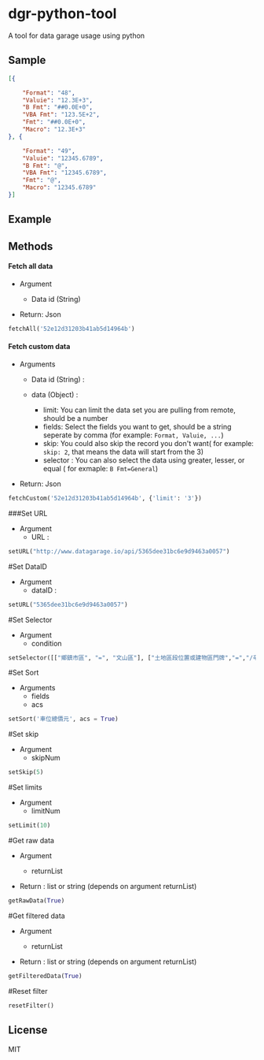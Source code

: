 # dgr-python-tool

A tool for data garage usage using python

## Sample


```json
[{

    "Format": "48",
    "Valuie": "12.3E+3",
    "B Fmt": "##0.0E+0",
    "VBA Fmt": "123.5E+2",
    "Fmt": "##0.0E+0",
    "Macro": "12.3E+3"
}, {

    "Format": "49",
    "Valuie": "12345.6789",
    "B Fmt": "@",
    "VBA Fmt": "12345.6789",
    "Fmt": "@",
    "Macro": "12345.6789"
}]
```

## Example


## Methods

#### Fetch all data

- Argument
    * Data id (String)

- Return: Json

```python
fetchAll('52e12d31203b41ab5d14964b')
```

#### Fetch custom data


- Arguments
    * Data id (String) :  
  
  
    * data (Object) :  
        - limit: You can limit the data set you are pulling from remote, should be a number
        - fields: Select the fields you want to get, should be a string seperate by comma (for example: `Format, Valuie, ...`)
        - skip: You could also skip the record you don't want( for example: `skip: 2`, that means the data will start from the 3)
        - selector : You can also select the data using greater, lesser, or equal ( for exmaple: `B Fmt=General`)

- Return: Json


```python
fetchCustom('52e12d31203b41ab5d14964b', {'limit': '3'})
```

###Set URL


- Argument
    * URL :

```python
setURL("http://www.datagarage.io/api/5365dee31bc6e9d9463a0057")
```


#Set DataID


- Argument
    * dataID :

```python
setURL("5365dee31bc6e9d9463a0057")
```

#Set Selector


- Argument
    * condition

```python
setSelector([["鄉鎮市區", "=", "文山區"], ["土地區段位置或建物區門牌","=","/辛亥路/"], ["交易年月", ">=", 10300]])
```

#Set Sort


- Arguments
    * fields
    * acs

```python
setSort('車位總價元', acs = True)
```

#Set skip


- Argument
    * skipNum

```python
setSkip(5)
```

#Set limits


- Argument
    * limitNum

```python
setLimit(10)
```

#Get raw data


- Argument
    * returnList

- Return : list or string (depends on argument returnList)

```python
getRawData(True)
```

#Get filtered data


- Argument
    * returnList

- Return : list or string (depends on argument returnList)

```python
getFilteredData(True)
```


#Reset filter

```python
resetFilter()
```

## License

MIT
